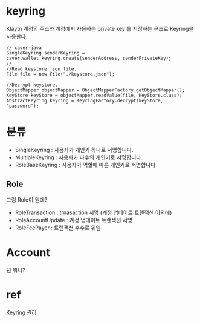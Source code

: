 
# keyring
Klaytn 계정의 주소와 계정에서 사용하는 private key 를 저장하는 구조로 Keyring을 사용한다.


```
// caver-java
SingleKeyring senderKeyring = caver.wallet.keyring.create(senderAddress, senderPrivateKey);
// 
//Read keystore json file.
File file = new File("./keystore.json");

//Decrypt keystore.
ObjectMapper objectMapper = ObjectMapperFactory.getObjectMapper();
KeyStore keyStore = objectMapper.readValue(file, KeyStore.class);
AbstractKeyring keyring = KeyringFactory.decrypt(keyStore, "password");
```

# 분류
- SingleKeyring : 사용자가 개인키 하나로 서명합니다.
- MultipleKeyring : 사용자가 다수의 개인키로 서명합니다.
- RoleBaseKeyring : 사용자가 역할에 따른 개인키로 서명합니다.

## Role
그럼 Role이 뭔데?
- RoleTransaction : trnasaction 서명 (계정 업데이트 트랜잭션 이외에)
- RoleAccountUpdate : 계정 업데이트 트랜잭션 서명
- RoleFeePayer : 트랜잭션 수수료 위임





# Account
넌 뭐니?


# ref
[Keyring 관리](https://ko.docs.klaytn.com/dapp/sdk/caver-js/getting-started#managing-keyrings)